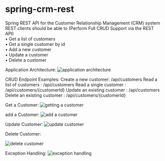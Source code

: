 # spring-crm-rest
Spring REST API for the  Customer Relationship Management (CRM) system
REST clients should be able to (Perform Full CRUD Support via the REST API) <br/>
• Get a list of customers <br/>
• Get a single customer by id <br/>
• Add a new customer <br/>
• Update a customer <br/>
• Delete a customer <br/>

Application Architecture:
![application architecture](https://user-images.githubusercontent.com/40679311/44940843-d05ff400-ad48-11e8-8e97-9695b83fa569.JPG)



CRUD Endpoint Examples:
Create a new customer:  /api/customers 
Read a list of customers : /api/customers
Read a single customer : /api/customers/{customerId}
Update an existing customer : /api/customers
Delete an existing customer : /api/customers/{customerId}



Get a Customer:
![getting a customer](https://user-images.githubusercontent.com/40679311/44940860-20d75180-ad49-11e8-8927-15a704fe01fe.JPG)


add a Customer:
![add a customer](https://user-images.githubusercontent.com/40679311/44940865-364c7b80-ad49-11e8-8921-4fdf2e31d8e0.JPG)

Update Customer:
![update customer](https://user-images.githubusercontent.com/40679311/44941163-08693600-ad4d-11e8-8425-078624c10d04.JPG)

Delete Customer:

![delete customer](https://user-images.githubusercontent.com/40679311/44941176-65fd8280-ad4d-11e8-86ed-7ce9706069f3.JPG)

Exception Handling:
![exception handling](https://user-images.githubusercontent.com/40679311/44940871-46645b00-ad49-11e8-9aaa-a511625bd2ea.JPG)





